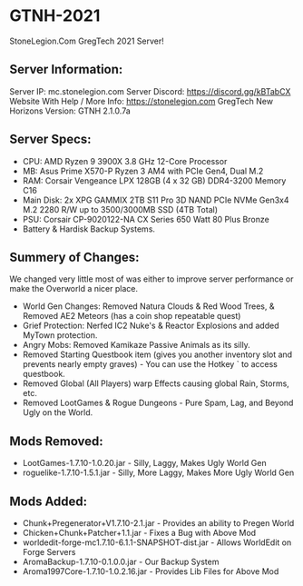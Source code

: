 # GTNH-2021
 StoneLegion.Com GregTech 2021 Server!

## Server Information:
Server IP: mc.stonelegion.com
Server Discord: https://discord.gg/kBTabCX
Website With Help / More Info: https://stonelegion.com
GregTech New Horizons Version: GTNH 2.1.0.7a

## Server Specs:

- CPU: AMD Ryzen 9 3900X 3.8 GHz 12-Core Processor
- MB: Asus Prime X570-P Ryzen 3 AM4 with PCIe Gen4, Dual M.2
- RAM: Corsair Vengeance LPX 128GB (4 x 32 GB) DDR4-3200 Memory C16
- Main Disk: 2x XPG GAMMIX 2TB S11 Pro 3D NAND PCIe NVMe Gen3x4 M.2 2280 R/W up to 3500/3000MB SSD (4TB Total)
- PSU: Corsair CP-9020122-NA CX Series 650 Watt 80 Plus Bronze
- Battery & Hardisk Backup Systems.

## Summery of Changes:
We changed very little most of was either to improve server performance or make the Overworld a nicer place.
- World Gen Changes: Removed Natura Clouds & Red Wood Trees, & Removed AE2 Meteors (has a coin shop repeatable quest)
- Grief Protection: Nerfed IC2 Nuke's & Reactor Explosions and added MyTown protection.
- Angry Mobs: Removed Kamikaze Passive Animals as its silly.
- Removed Starting Questbook item (gives you another inventory slot and prevents nearly empty graves) - You can use the Hotkey ` to access questbook.
- Removed Global (All Players) warp Effects causing global Rain, Storms, etc.
- Removed LootGames & Rogue Dungeons - Pure Spam, Lag, and Beyond Ugly on the World.


## Mods Removed:
- LootGames-1.7.10-1.0.20.jar - Silly, Laggy, Makes Ugly World Gen
- roguelike-1.7.10-1.5.1.jar - Silly, More Laggy, Makes More Ugly World Gen

## Mods Added: 
- Chunk+Pregenerator+V1.7.10-2.1.jar - Provides an ability to Pregen World
- Chicken+Chunk+Patcher+1.1.jar - Fixes a Bug with Above Mod
- worldedit-forge-mc1.7.10-6.1.1-SNAPSHOT-dist.jar - Allows WorldEdit on Forge Servers
- AromaBackup-1.7.10-0.1.0.0.jar - Our Backup System
- Aroma1997Core-1.7.10-1.0.2.16.jar - Provides Lib Files for Above Mod